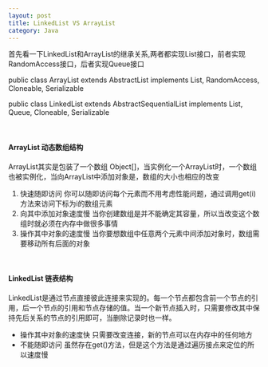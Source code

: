 ```yaml
---
layout: post
title: LinkedList VS ArrayList
category: Java
---
```

首先看一下LinkedList和ArrayList的继承关系,两者都实现List接口，前者实现RandomAccess接口，后者实现Queue接口<br/>

public class ArrayList<E> extends AbstractList<E> implements List<E>, RandomAccess, Cloneable, Serializable <br/>  

public class LinkedList<E> extends AbstractSequentialList<E> implements List<E>, Queue<E>, Cloneable, Serializable  <br/> 

<br/>   
            
####  ArrayList  动态数组结构 
ArrayList其实是包装了一个数组 Object[]，当实例化一个ArrayList时，一个数组也被实例化，当向ArrayList中添加对象是，数组的大小也相应的改变 <br/> 

1. 快速随即访问 你可以随即访问每个元素而不用考虑性能问题，通过调用get(i)方法来访问下标为i的数组元素  
2. 向其中添加对象速度慢 当你创建数组是并不能确定其容量，所以当改变这个数组时就必须在内存中做很多事情   
3. 操作其中对象的速度慢 当你要想数组中任意两个元素中间添加对象时，数组需要移动所有后面的对象     

<br/>  
       
#### LinkedList  链表结构   
LinkedList是通过节点直接彼此连接来实现的。每一个节点都包含前一个节点的引用，后一个节点的引用和节点存储的值。当一个新节点插入时，只需要修改其中保持先后关系的节点的引用即可，当删除记录时也一样。   


* 操作其中对象的速度快 只需要改变连接，新的节点可以在内存中的任何地方    
* 不能随即访问 虽然存在get()方法，但是这个方法是通过遍历接点来定位的所以速度慢   








































